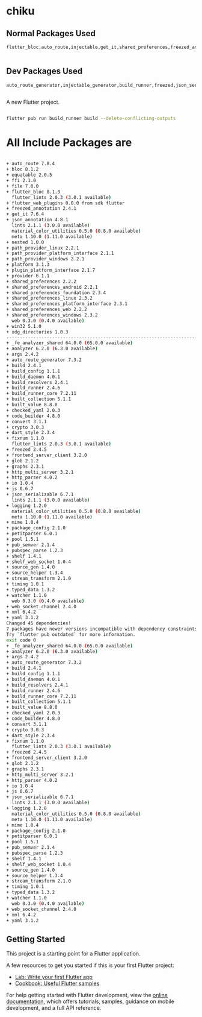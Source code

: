 # chiku


##  Normal Packages Used
```bash
flutter_bloc,auto_route,injectable,get_it,shared_preferences,freezed_annotation,json_annotation,equatable,intl,flex_color_scheme



```

##  Dev Packages Used
```bash
auto_route_generator,injectable_generator,build_runner,freezed,json_serializable



```

A new Flutter project.
```bash

flutter pub run build_runner build --delete-conflicting-outputs


```


# All Include Packages are 


```bash 

+ auto_route 7.8.4
+ bloc 8.1.2
+ equatable 2.0.5
+ ffi 2.1.0
+ file 7.0.0
+ flutter_bloc 8.1.3
  flutter_lints 2.0.3 (3.0.1 available)
+ flutter_web_plugins 0.0.0 from sdk flutter
+ freezed_annotation 2.4.1
+ get_it 7.6.4
+ json_annotation 4.8.1
  lints 2.1.1 (3.0.0 available)
  material_color_utilities 0.5.0 (0.8.0 available)
  meta 1.10.0 (1.11.0 available)
+ nested 1.0.0
+ path_provider_linux 2.2.1
+ path_provider_platform_interface 2.1.1
+ path_provider_windows 2.2.1
+ platform 3.1.3
+ plugin_platform_interface 2.1.7
+ provider 6.1.1
+ shared_preferences 2.2.2
+ shared_preferences_android 2.2.1
+ shared_preferences_foundation 2.3.4
+ shared_preferences_linux 2.3.2
+ shared_preferences_platform_interface 2.3.1
+ shared_preferences_web 2.2.2
+ shared_preferences_windows 2.3.2
  web 0.3.0 (0.4.0 available)
+ win32 5.1.0
+ xdg_directories 1.0.3
----------------------------------------------------------------------------
+ _fe_analyzer_shared 64.0.0 (65.0.0 available)
+ analyzer 6.2.0 (6.3.0 available)
+ args 2.4.2
+ auto_route_generator 7.3.2
+ build 2.4.1
+ build_config 1.1.1
+ build_daemon 4.0.1
+ build_resolvers 2.4.1
+ build_runner 2.4.6
+ build_runner_core 7.2.11
+ built_collection 5.1.1
+ built_value 8.8.0
+ checked_yaml 2.0.3
+ code_builder 4.8.0
+ convert 3.1.1
+ crypto 3.0.3
+ dart_style 2.3.4
+ fixnum 1.1.0
  flutter_lints 2.0.3 (3.0.1 available)
+ freezed 2.4.5
+ frontend_server_client 3.2.0
+ glob 2.1.2
+ graphs 2.3.1
+ http_multi_server 3.2.1
+ http_parser 4.0.2
+ io 1.0.4
+ js 0.6.7
+ json_serializable 6.7.1
  lints 2.1.1 (3.0.0 available)
+ logging 1.2.0
  material_color_utilities 0.5.0 (0.8.0 available)
  meta 1.10.0 (1.11.0 available)
+ mime 1.0.4
+ package_config 2.1.0
+ petitparser 6.0.1
+ pool 1.5.1
+ pub_semver 2.1.4
+ pubspec_parse 1.2.3
+ shelf 1.4.1
+ shelf_web_socket 1.0.4
+ source_gen 1.4.0
+ source_helper 1.3.4
+ stream_transform 2.1.0
+ timing 1.0.1
+ typed_data 1.3.2
+ watcher 1.1.0
  web 0.3.0 (0.4.0 available)
+ web_socket_channel 2.4.0
+ xml 6.4.2
+ yaml 3.1.2
Changed 45 dependencies!
7 packages have newer versions incompatible with dependency constraints.
Try `flutter pub outdated` for more information.
exit code 0
+ _fe_analyzer_shared 64.0.0 (65.0.0 available)
+ analyzer 6.2.0 (6.3.0 available)
+ args 2.4.2
+ auto_route_generator 7.3.2
+ build 2.4.1
+ build_config 1.1.1
+ build_daemon 4.0.1
+ build_resolvers 2.4.1
+ build_runner 2.4.6
+ build_runner_core 7.2.11
+ built_collection 5.1.1
+ built_value 8.8.0
+ checked_yaml 2.0.3
+ code_builder 4.8.0
+ convert 3.1.1
+ crypto 3.0.3
+ dart_style 2.3.4
+ fixnum 1.1.0
  flutter_lints 2.0.3 (3.0.1 available)
+ freezed 2.4.5
+ frontend_server_client 3.2.0
+ glob 2.1.2
+ graphs 2.3.1
+ http_multi_server 3.2.1
+ http_parser 4.0.2
+ io 1.0.4
+ js 0.6.7
+ json_serializable 6.7.1
  lints 2.1.1 (3.0.0 available)
+ logging 1.2.0
  material_color_utilities 0.5.0 (0.8.0 available)
  meta 1.10.0 (1.11.0 available)
+ mime 1.0.4
+ package_config 2.1.0
+ petitparser 6.0.1
+ pool 1.5.1
+ pub_semver 2.1.4
+ pubspec_parse 1.2.3
+ shelf 1.4.1
+ shelf_web_socket 1.0.4
+ source_gen 1.4.0
+ source_helper 1.3.4
+ stream_transform 2.1.0
+ timing 1.0.1
+ typed_data 1.3.2
+ watcher 1.1.0
  web 0.3.0 (0.4.0 available)
+ web_socket_channel 2.4.0
+ xml 6.4.2
+ yaml 3.1.2


```
## Getting Started

This project is a starting point for a Flutter application.

A few resources to get you started if this is your first Flutter project:

- [Lab: Write your first Flutter app](https://docs.flutter.dev/get-started/codelab)
- [Cookbook: Useful Flutter samples](https://docs.flutter.dev/cookbook)

For help getting started with Flutter development, view the
[online documentation](https://docs.flutter.dev/), which offers tutorials,
samples, guidance on mobile development, and a full API reference.
